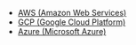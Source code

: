 - [AWS (Amazon Web Services)](#aws)
- [GCP (Google Cloud Platform)](#gcp)
- [Azure (Microsoft Azure)](#azure)
